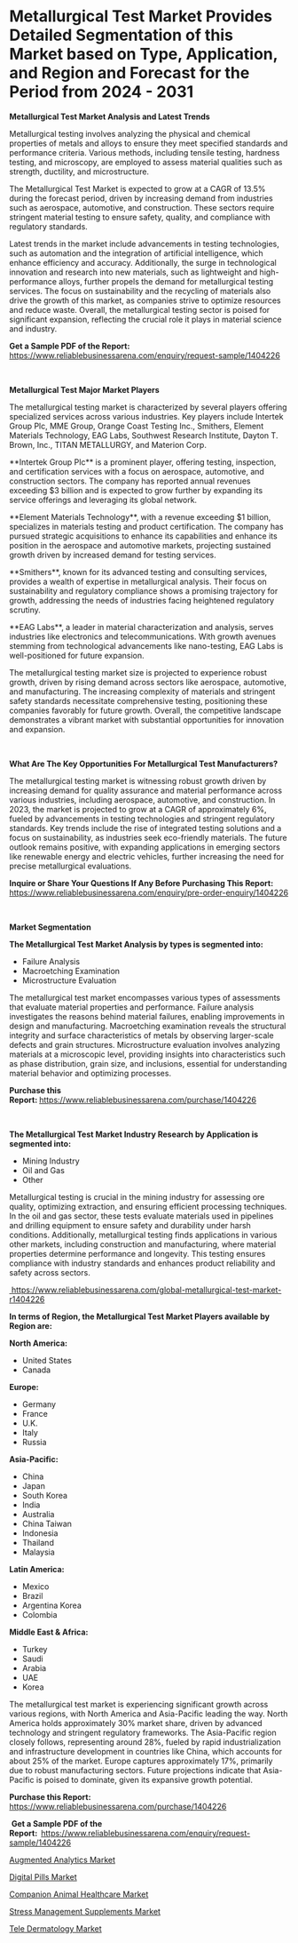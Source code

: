 <p><h1>Metallurgical Test Market Provides Detailed Segmentation of this Market based on Type, Application, and Region and Forecast for the Period from 2024 - 2031</h1></p><p><strong>Metallurgical Test Market Analysis and Latest Trends</strong></p>
<p><p>Metallurgical testing involves analyzing the physical and chemical properties of metals and alloys to ensure they meet specified standards and performance criteria. Various methods, including tensile testing, hardness testing, and microscopy, are employed to assess material qualities such as strength, ductility, and microstructure. </p><p>The Metallurgical Test Market is expected to grow at a CAGR of 13.5% during the forecast period, driven by increasing demand from industries such as aerospace, automotive, and construction. These sectors require stringent material testing to ensure safety, quality, and compliance with regulatory standards. </p><p>Latest trends in the market include advancements in testing technologies, such as automation and the integration of artificial intelligence, which enhance efficiency and accuracy. Additionally, the surge in technological innovation and research into new materials, such as lightweight and high-performance alloys, further propels the demand for metallurgical testing services. The focus on sustainability and the recycling of materials also drive the growth of this market, as companies strive to optimize resources and reduce waste. Overall, the metallurgical testing sector is poised for significant expansion, reflecting the crucial role it plays in material science and industry.</p></p>
<p><strong>Get a Sample PDF of the Report:&nbsp;</strong> <a href="https://www.reliablebusinessarena.com/enquiry/request-sample/1404226?utm_campaign=1444&utm_medium=2&utm_source=Github&utm_content=ia&utm_term=23102024&utm_id=metallurgical-test">https://www.reliablebusinessarena.com/enquiry/request-sample/1404226</a></p>
<p>&nbsp;</p>
<p><strong>Metallurgical Test Major Market Players</strong></p>
<p><p>The metallurgical testing market is characterized by several players offering specialized services across various industries. Key players include Intertek Group Plc, MME Group, Orange Coast Testing Inc., Smithers, Element Materials Technology, EAG Labs, Southwest Research Institute, Dayton T. Brown, Inc., TITAN METALLURGY, and Materion Corp.</p><p>**Intertek Group Plc** is a prominent player, offering testing, inspection, and certification services with a focus on aerospace, automotive, and construction sectors. The company has reported annual revenues exceeding $3 billion and is expected to grow further by expanding its service offerings and leveraging its global network.</p><p>**Element Materials Technology**, with a revenue exceeding $1 billion, specializes in materials testing and product certification. The company has pursued strategic acquisitions to enhance its capabilities and enhance its position in the aerospace and automotive markets, projecting sustained growth driven by increased demand for testing services.</p><p>**Smithers**, known for its advanced testing and consulting services, provides a wealth of expertise in metallurgical analysis. Their focus on sustainability and regulatory compliance shows a promising trajectory for growth, addressing the needs of industries facing heightened regulatory scrutiny.</p><p>**EAG Labs**, a leader in material characterization and analysis, serves industries like electronics and telecommunications. With growth avenues stemming from technological advancements like nano-testing, EAG Labs is well-positioned for future expansion.</p><p>The metallurgical testing market size is projected to experience robust growth, driven by rising demand across sectors like aerospace, automotive, and manufacturing. The increasing complexity of materials and stringent safety standards necessitate comprehensive testing, positioning these companies favorably for future growth. Overall, the competitive landscape demonstrates a vibrant market with substantial opportunities for innovation and expansion.</p></p>
<p>&nbsp;</p>
<p><strong>What Are The Key Opportunities For Metallurgical Test Manufacturers?</strong></p>
<p><p>The metallurgical testing market is witnessing robust growth driven by increasing demand for quality assurance and material performance across various industries, including aerospace, automotive, and construction. In 2023, the market is projected to grow at a CAGR of approximately 6%, fueled by advancements in testing technologies and stringent regulatory standards. Key trends include the rise of integrated testing solutions and a focus on sustainability, as industries seek eco-friendly materials. The future outlook remains positive, with expanding applications in emerging sectors like renewable energy and electric vehicles, further increasing the need for precise metallurgical evaluations.</p></p>
<p><strong>Inquire or Share Your Questions If Any Before Purchasing This Report:</strong> <a href="https://www.reliablebusinessarena.com/enquiry/pre-order-enquiry/1404226?utm_campaign=1444&utm_medium=2&utm_source=Github&utm_content=ia&utm_term=23102024&utm_id=metallurgical-test">https://www.reliablebusinessarena.com/enquiry/pre-order-enquiry/1404226</a></p>
<p>&nbsp;</p>
<p><strong>Market Segmentation</strong></p>
<p><strong>The Metallurgical Test Market Analysis by types is segmented into:</strong></p>
<p><ul><li>Failure Analysis</li><li>Macroetching Examination</li><li>Microstructure Evaluation</li></ul></p>
<p><p>The metallurgical test market encompasses various types of assessments that evaluate material properties and performance. Failure analysis investigates the reasons behind material failures, enabling improvements in design and manufacturing. Macroetching examination reveals the structural integrity and surface characteristics of metals by observing larger-scale defects and grain structures. Microstructure evaluation involves analyzing materials at a microscopic level, providing insights into characteristics such as phase distribution, grain size, and inclusions, essential for understanding material behavior and optimizing processes.</p></p>
<p><strong>Purchase this Report:&nbsp;</strong><a href="https://www.reliablebusinessarena.com/purchase/1404226?utm_campaign=1444&utm_medium=2&utm_source=Github&utm_content=ia&utm_term=23102024&utm_id=metallurgical-test">https://www.reliablebusinessarena.com/purchase/1404226</a></p>
<p>&nbsp;</p>
<p><strong>The Metallurgical Test Market Industry Research by Application is segmented into:</strong></p>
<p><ul><li>Mining Industry</li><li>Oil and Gas</li><li>Other</li></ul></p>
<p><p>Metallurgical testing is crucial in the mining industry for assessing ore quality, optimizing extraction, and ensuring efficient processing techniques. In the oil and gas sector, these tests evaluate materials used in pipelines and drilling equipment to ensure safety and durability under harsh conditions. Additionally, metallurgical testing finds applications in various other markets, including construction and manufacturing, where material properties determine performance and longevity. This testing ensures compliance with industry standards and enhances product reliability and safety across sectors.</p></p>
<p><a href="https://www.reliablebusinessarena.com/global-metallurgical-test-market-r1404226?utm_campaign=1444&utm_medium=2&utm_source=Github&utm_content=ia&utm_term=23102024&utm_id=metallurgical-test">&nbsp;https://www.reliablebusinessarena.com/global-metallurgical-test-market-r1404226</a></p>
<p><strong>In terms of Region, the Metallurgical Test Market Players available by Region are:</strong></p>
<p>
    <p> <strong> North America: </strong>
        <ul>
            <li>United States</li>
            <li>Canada</li>
        </ul>
        </p> 
    <p> <strong> Europe: </strong>
        <ul>
            <li>Germany</li>
            <li>France</li>
            <li>U.K.</li>
            <li>Italy</li>
            <li>Russia</li>
        </ul>
        </p> 
    <p> <strong> Asia-Pacific: </strong>
        <ul>
            <li>China</li>
            <li>Japan</li>
            <li>South Korea</li>
            <li>India</li>
            <li>Australia</li>
            <li>China Taiwan</li>
            <li>Indonesia</li>
            <li>Thailand</li>
            <li>Malaysia</li>
        </ul>
        </p> 
    <p> <strong> Latin America: </strong>
        <ul>
            <li>Mexico</li>
            <li>Brazil</li>
            <li>Argentina Korea</li>
            <li>Colombia</li>
        </ul>
        </p> 
    <p> <strong> Middle East & Africa: </strong>
        <ul>
            <li>Turkey</li>
            <li>Saudi</li>
            <li>Arabia</li>
            <li>UAE</li>
            <li>Korea</li>
        </ul>
    </p>
    </p>
<p><p>The metallurgical test market is experiencing significant growth across various regions, with North America and Asia-Pacific leading the way. North America holds approximately 30% market share, driven by advanced technology and stringent regulatory frameworks. The Asia-Pacific region closely follows, representing around 28%, fueled by rapid industrialization and infrastructure development in countries like China, which accounts for about 25% of the market. Europe captures approximately 17%, primarily due to robust manufacturing sectors. Future projections indicate that Asia-Pacific is poised to dominate, given its expansive growth potential.</p></p>
<p><strong>Purchase this Report: </strong><a href="https://www.reliablebusinessarena.com/purchase/1404226?utm_campaign=1444&utm_medium=2&utm_source=Github&utm_content=ia&utm_term=23102024&utm_id=metallurgical-test">https://www.reliablebusinessarena.com/purchase/1404226</a></p>
<p>&nbsp;<strong>Get a Sample PDF of the Report:&nbsp;&nbsp;</strong><a href="https://www.reliablebusinessarena.com/enquiry/request-sample/1404226?utm_campaign=1444&utm_medium=2&utm_source=Github&utm_content=ia&utm_term=23102024&utm_id=metallurgical-test">https://www.reliablebusinessarena.com/enquiry/request-sample/1404226</a></p>
<p><strong></strong></p>
<p><p><a href="https://www.linkedin.com/pulse/comprehensive-augmented-analytics-market-report-segmentation-rnr2f?utm_campaign=1444&utm_medium=2&utm_source=Github&utm_content=ia&utm_term=23102024&utm_id=metallurgical-test">Augmented Analytics Market</a></p><p><a href="https://www.linkedin.com/pulse/navigating-digital-pills-market-expert-analysis-forecast-kgbxc?utm_campaign=1444&utm_medium=2&utm_source=Github&utm_content=ia&utm_term=23102024&utm_id=metallurgical-test">Digital Pills Market</a></p><p><a href="https://www.linkedin.com/pulse/companion-animal-healthcare-momentum-charting-107-cagr-lpitf?utm_campaign=1444&utm_medium=2&utm_source=Github&utm_content=ia&utm_term=23102024&utm_id=metallurgical-test">Companion Animal Healthcare Market</a></p><p><a href="https://www.linkedin.com/pulse/stress-management-supplements-market-evolution-global-jzjec?utm_campaign=1444&utm_medium=2&utm_source=Github&utm_content=ia&utm_term=23102024&utm_id=metallurgical-test">Stress Management Supplements Market</a></p><p><a href="https://www.linkedin.com/pulse/tele-dermatology-market-growth-outlook-from-2024-2031-uefqc?utm_campaign=1444&utm_medium=2&utm_source=Github&utm_content=ia&utm_term=23102024&utm_id=metallurgical-test">Tele Dermatology Market</a></p></p>